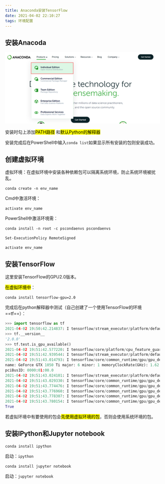 ```yaml
---
title: Anaconda安装TensorFlow
date: 2021-04-02 22:10:27
tags: 环境配置
---
```


## 安装Anacoda

[Anacoda官网]: https://www.anaconda.com/

![image-20210402195459807](Anaconda安装TensorFlow/image-20210402195459807.png)

安装时勾上添加<mark>PATH路径</mark> 和<mark>默认Python的解释器</mark>

安装完成后在PowerShell中输入``conda list``如果显示所有安装的包则安装成功。

## 创建虚拟环境

虚拟环境：在虚拟环境中安装各种依赖包可以隔离系统环境，防止系统环境被扰乱。

``conda create -n env_name``

Cmd中激活环境：

``activate env_name``

PowerShell中激活环境需：

``conda install -n root -c pscondaenvs pscondaenvs``

``Set-ExecutionPolicy RemoteSigned``

``activate env_name``

## 安装TensorFlow

这里安装TensorFlow的GPU2.0版本。

<mark>在虚拟环境中</mark>：

``conda install tensorflow-gpu=2.0``

完成后在python解释器中测试（自己创建了一个使用TensorFlow的环境==tf==）：

```python
>>> import tensorflow as tf
2021-04-02 19:50:42.214837: I tensorflow/stream_executor/platform/default/dso_loader.cc:44] Successfully opened dynamic library cudart64_100.dll
>>> tf.__version__
'2.0.0'
>>> tf.test.is_gpu_available()
2021-04-02 19:51:42.577220: I tensorflow/core/platform/cpu_feature_guard.cc:142] Your CPU supports instructions that this TensorFlow binary was not compiled to use: AVX AVX2
2021-04-02 19:51:42.939544: I tensorflow/stream_executor/platform/default/dso_loader.cc:44] Successfully opened dynamic library nvcuda.dll
2021-04-02 19:51:43.014793: I tensorflow/core/common_runtime/gpu/gpu_device.cc:1618] Found device 0 with properties:
name: GeForce GTX 1050 Ti major: 6 minor: 1 memoryClockRate(GHz): 1.62
pciBusID: 0000:01:00.0
2021-04-02 19:51:43.024101: I tensorflow/stream_executor/platform/default/dlopen_checker_stub.cc:25] GPU libraries are statically linked, skip dlopen check.
2021-04-02 19:51:43.029330: I tensorflow/core/common_runtime/gpu/gpu_device.cc:1746] Adding visible gpu devices: 0
2021-04-02 19:51:43.774476: I tensorflow/core/common_runtime/gpu/gpu_device.cc:1159] Device interconnect StreamExecutor with strength 1 edge matrix:
2021-04-02 19:51:43.776960: I tensorflow/core/common_runtime/gpu/gpu_device.cc:1165]      0
2021-04-02 19:51:43.778307: I tensorflow/core/common_runtime/gpu/gpu_device.cc:1178] 0:   N
2021-04-02 19:51:43.780154: I tensorflow/core/common_runtime/gpu/gpu_device.cc:1304] Created TensorFlow device (/device:GPU:0 with 2998 MB memory) -> physical GPU (device: 0, name: GeForce GTX 1050 Ti, pci bus id: 0000:01:00.0, compute capability: 6.1)
True
```

若虚拟环境中有要使用的包会<mark>先使用虚拟环境的包</mark>，否则会使用系统环境的包。

## 安装IPython和Jupyter notebook

``conda install ipython``

启动：``ipython``

``conda install jupyter notebook``

启动：``jupyter notebook``